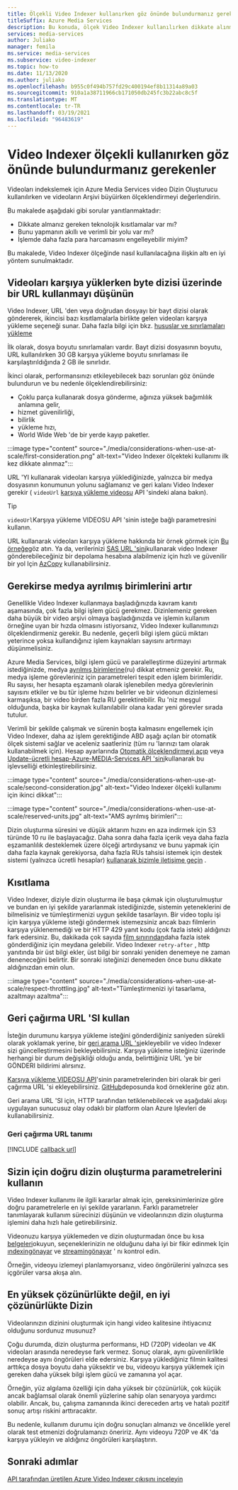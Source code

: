 ```yaml
---
title: Ölçekli Video Indexer kullanırken göz önünde bulundurmanız gerekenler-Azure
titleSuffix: Azure Media Services
description: Bu konuda, ölçek Video Indexer kullanılırken dikkate alınması gereken noktalar açıklanmaktadır.
services: media-services
author: Juliako
manager: femila
ms.service: media-services
ms.subservice: video-indexer
ms.topic: how-to
ms.date: 11/13/2020
ms.author: juliako
ms.openlocfilehash: b955c0f494b757fd29c400194ef8b11314a89a03
ms.sourcegitcommit: 910a1a38711966cb171050db245fc3b22abc8c5f
ms.translationtype: MT
ms.contentlocale: tr-TR
ms.lasthandoff: 03/19/2021
ms.locfileid: "96483619"
---
```

# <a name="things-to-consider-when-using-video-indexer-at-scale"></a>Video Indexer ölçekli kullanırken göz önünde bulundurmanız gerekenler

Videoları indekslemek için Azure Media Services video Dizin Oluşturucu kullanılırken ve videoların Arşivi büyüirken ölçeklendirmeyi değerlendirin. 

Bu makalede aşağıdaki gibi sorular yanıtlanmaktadır:

* Dikkate almanız gereken teknolojik kısıtlamalar var mı?
* Bunu yapmanın akıllı ve verimli bir yolu var mı?
* İşlemde daha fazla para harcamasını engelleyebilir miyim?

Bu makalede, Video Indexer ölçeğinde nasıl kullanılacağına ilişkin altı en iyi yöntem sunulmaktadır.

## <a name="when-uploading-videos-consider-using-a-url-over-byte-array"></a>Videoları karşıya yüklerken byte dizisi üzerinde bir URL kullanmayı düşünün

Video Indexer, URL 'den veya doğrudan dosyayı bir bayt dizisi olarak göndererek, ikincisi bazı kısıtlamalarla birlikte gelen videoları karşıya yükleme seçeneği sunar. Daha fazla bilgi için bkz. [hususlar ve sınırlamaları yükleme](upload-index-videos.md#uploading-considerations-and-limitations)

İlk olarak, dosya boyutu sınırlamaları vardır. Bayt dizisi dosyasının boyutu, URL kullanılırken 30 GB karşıya yükleme boyutu sınırlaması ile karşılaştırıldığında 2 GB ile sınırlıdır.

İkinci olarak, performansınızı etkileyebilecek bazı sorunları göz önünde bulundurun ve bu nedenle ölçeklendirebilirsiniz:

* Çoklu parça kullanarak dosya gönderme, ağınıza yüksek bağımlılık anlamına gelir, 
* hizmet güvenilirliği, 
* bilirlik 
* yükleme hızı, 
* World Wide Web 'de bir yerde kayıp paketler.

:::image type="content" source="./media/considerations-when-use-at-scale/first-consideration.png" alt-text="Video Indexer ölçekteki kullanımı ilk kez dikkate alınmaz":::

URL 'YI kullanarak videoları karşıya yüklediğinizde, yalnızca bir medya dosyasının konumunun yolunu sağlamanız ve geri kalanı Video Indexer gerekir ( `videoUrl` [karşıya yükleme videosu](https://api-portal.videoindexer.ai/docs/services/Operations/operations/Upload-Video?&pattern=upload) API 'sindeki alana bakın).

> [!TIP]
> `videoUrl`Karşıya yükleme VIDEOSU API 'sinin isteğe bağlı parametresini kullanın.

URL kullanarak videoları karşıya yükleme hakkında bir örnek görmek için [Bu örneğe](upload-index-videos.md#code-sample)göz atın. Ya da, verilerinizi [SAS URL 'sini](../../storage/common/storage-sas-overview.md)kullanarak video Indexer gönderebileceğiniz bir depolama hesabına alabilmeniz için hızlı ve güvenilir bir yol Için [AzCopy](../../storage/common/storage-use-azcopy-v10.md) kullanabilirsiniz.

## <a name="increase-media-reserved-units-if-needed"></a>Gerekirse medya ayrılmış birimlerini artır

Genellikle Video Indexer kullanmaya başladığınızda kavram kanıtı aşamasında, çok fazla bilgi işlem gücü gerekmez. Dizinlemeniz gereken daha büyük bir video arşivi olmaya başladığınızda ve işlemin kullanım örneğine uyan bir hızda olmasını istiyorsanız, Video Indexer kullanımınızı ölçeklendirmeniz gerekir. Bu nedenle, geçerli bilgi işlem gücü miktarı yeterince yoksa kullandığınız işlem kaynakları sayısını artırmayı düşünmelisiniz.

Azure Media Services, bilgi işlem gücü ve paralelleştirme düzeyini artırmak istediğinizde, medya [ayrılmış birimlerine](../latest/concept-media-reserved-units.md)(ru) dikkat etmeniz gerekir. Ru, medya işleme görevleriniz için parametreleri tespit eden işlem birimleridir. Ru sayısı, her hesapta eşzamanlı olarak işlenebilen medya görevlerinin sayısını etkiler ve bu tür işleme hızını belirler ve bir videonun dizinlemesi karmaşıksa, bir video birden fazla RU gerektirebilir. Ru 'niz meşgul olduğunda, başka bir kaynak kullanılabilir olana kadar yeni görevler sırada tutulur.

Verimli bir şekilde çalışmak ve sürenin boşta kalmasını engellemek için Video Indexer, daha az işlem gerektiğinde ABD aşağı açılan bir otomatik ölçek sistemi sağlar ve aceleniz saatleriniz (tüm ru 'larınızı tam olarak kullanabilmek için). Hesap ayarlarında [Otomatik ölçeklendirmeyi açıp](manage-account-connected-to-azure.md#autoscale-reserved-units) veya [Update-ücretli hesap-Azure-MEDIA-Services API 'sini](https://api-portal.videoindexer.ai/docs/services/Operations/operations/Update-Paid-Account-Azure-Media-Services?&pattern=update)kullanarak bu işlevselliği etkinleştirebilirsiniz.

:::image type="content" source="./media/considerations-when-use-at-scale/second-consideration.jpg" alt-text="Video Indexer ölçekli kullanımı için ikinci dikkat":::

:::image type="content" source="./media/considerations-when-use-at-scale/reserved-units.jpg" alt-text="AMS ayrılmış birimleri":::

Dizin oluşturma süresini ve düşük aktarım hızını en aza indirmek için S3 türünde 10 ru ile başlayacağız. Daha sonra daha fazla içerik veya daha fazla eşzamanlılık desteklemek üzere ölçeği artırdıysanız ve bunu yapmak için daha fazla kaynak gerekiyorsa, daha fazla RUs tahsisi istemek için destek sistemi (yalnızca ücretli hesaplar) [kullanarak bizimle iletişime geçin](https://ms.portal.azure.com/#blade/Microsoft_Azure_Support/HelpAndSupportBlade/newsupportrequest) .

## <a name="respect-throttling"></a>Kısıtlama

Video Indexer, diziyle dizin oluşturma ile başa çıkmak için oluşturulmuştur ve bundan en iyi şekilde yararlanmak istediğinizde, sistemin yeteneklerini de bilmelisiniz ve tümleştirmenizi uygun şekilde tasarlayın. Bir video toplu işi için karşıya yükleme isteği göndermek istemezsiniz ancak bazı filmlerin karşıya yüklenemediği ve bir HTTP 429 yanıt kodu (çok fazla istek) aldığınızı fark edersiniz. Bu, dakikada çok sayıda [film sınırından](upload-index-videos.md#uploading-considerations-and-limitations)daha fazla istek gönderdiğiniz için meydana gelebilir. Video Indexer `retry-after` , http yanıtında bir üst bilgi ekler, üst bilgi bir sonraki yeniden denemeye ne zaman deneneceğini belirtir. Bir sonraki isteğinizi denemeden önce bunu dikkate aldığınızdan emin olun.

:::image type="content" source="./media/considerations-when-use-at-scale/respect-throttling.jpg" alt-text="Tümleştirmenizi iyi tasarlama, azaltmayı azaltma":::

## <a name="use-callback-url"></a>Geri çağırma URL 'SI kullan

İsteğin durumunu karşıya yükleme isteğini gönderdiğiniz saniyeden sürekli olarak yoklamak yerine, bir [geri arama URL 'si](upload-index-videos.md#callbackurl)ekleyebilir ve video Indexer sizi güncelleştirmesini bekleyebilirsiniz. Karşıya yükleme isteğiniz üzerinde herhangi bir durum değişikliği olduğu anda, belirttiğiniz URL 'ye bir GÖNDERI bildirimi alırsınız.

[Karşıya yükleme VIDEOSU API](https://api-portal.videoindexer.ai/docs/services/Operations/operations/Upload-Video?&pattern=upload)'sinin parametrelerinden biri olarak bir geri çağırma URL 'si ekleyebilirsiniz. [GitHub](https://github.com/Azure-Samples/media-services-video-indexer/tree/master/)deposunda kod örneklerine göz atın. 

Geri arama URL 'SI için, HTTP tarafından tetiklenebilecek ve aşağıdaki akışı uygulayan sunucusuz olay odaklı bir platform olan Azure Işlevleri de kullanabilirsiniz.

### <a name="callback-url-definition"></a>Geri çağırma URL tanımı

[!INCLUDE [callback url](./includes/callback-url.md)]

## <a name="use-the-right-indexing-parameters-for-you"></a>Sizin için doğru dizin oluşturma parametrelerini kullanın

Video Indexer kullanımı ile ilgili kararlar almak için, gereksinimlerinize göre doğru parametrelerle en iyi şekilde yararlanın. Farklı parametreler tanımlayarak kullanım sürecinizi düşünün ve videolarınızın dizin oluşturma işlemini daha hızlı hale getirebilirsiniz.

Videonuzu karşıya yüklemeden ve dizin oluşturmadan önce bu kısa [belgeleri](upload-index-videos.md)okuyun, seçeneklerinizin ne olduğunu daha iyi bir fikir edinmek Için [ındexingönayar](upload-index-videos.md#indexingpreset) ve [streamingönayar](upload-index-videos.md#streamingpreset) ' nı kontrol edin.

Örneğin, videoyu izlemeyi planlamıyorsanız, video öngörülerini yalnızca ses içgörüler varsa akışa alın.

## <a name="index-in-optimal-resolution-not-highest-resolution"></a>En yüksek çözünürlükte değil, en iyi çözünürlükte Dizin

Videolarınızın dizinini oluşturmak için hangi video kalitesine ihtiyacınız olduğunu sordunuz musunuz? 

Çoğu durumda, dizin oluşturma performansı, HD (720P) videoları ve 4K videoları arasında neredeyse fark vermez. Sonuç olarak, aynı güvenilirlikle neredeyse aynı öngörüleri elde edersiniz. Karşıya yüklediğiniz filmin kalitesi arttıkça dosya boyutu daha yüksektir ve bu, videoyu karşıya yüklemek için gereken daha yüksek bilgi işlem gücü ve zamanına yol açar.

Örneğin, yüz algılama özelliği için daha yüksek bir çözünürlük, çok küçük ancak bağlamsal olarak önemli yüzlerine sahip olan senaryoya yardımcı olabilir. Ancak, bu, çalışma zamanında ikinci dereceden artış ve hatalı pozitif sonuç artışı riskini arttıracaktır.

Bu nedenle, kullanım durumu için doğru sonuçları almanızı ve öncelikle yerel olarak test etmenizi doğrulamanızı öneririz. Aynı videoyu 720P ve 4K 'da karşıya yükleyin ve aldığınız öngörüleri karşılaştırın.

## <a name="next-steps"></a>Sonraki adımlar

[API tarafından üretilen Azure Video Indexer çıkışını inceleyin](video-indexer-output-json-v2.md)